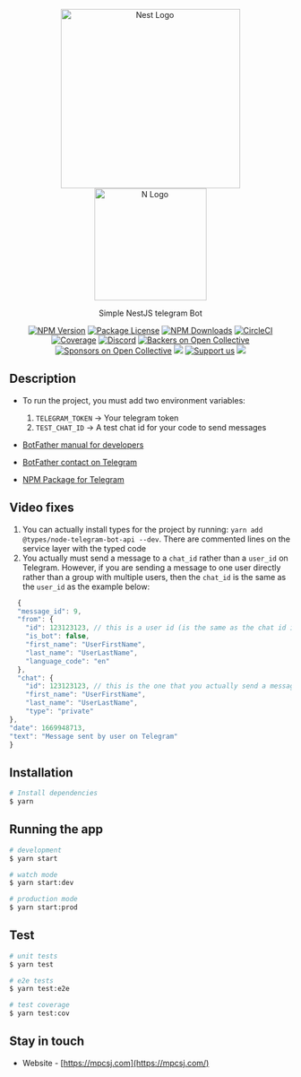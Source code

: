 <p align="center">
  <a href="http://nestjs.com/" target="blank"><img src="https://nestjs.com/img/logo_text.svg" width="320" alt="Nest Logo" /></a>
  <a href="https://telegram.org" target="blank"><img src="https://i.imgur.com/tDyH4Th.png" width="200" alt="N Logo" /></a>
</p>

[circleci-image]: https://img.shields.io/circleci/build/github/nestjs/nest/master?token=abc123def456
[circleci-url]: https://circleci.com/gh/nestjs/nest

  <p align="center">Simple NestJS telegram Bot</p>
    <p align="center">
<a href="https://www.npmjs.com/~nestjscore" target="_blank"><img src="https://img.shields.io/npm/v/@nestjs/core.svg" alt="NPM Version" /></a>
<a href="https://www.npmjs.com/~nestjscore" target="_blank"><img src="https://img.shields.io/npm/l/@nestjs/core.svg" alt="Package License" /></a>
<a href="https://www.npmjs.com/~nestjscore" target="_blank"><img src="https://img.shields.io/npm/dm/@nestjs/common.svg" alt="NPM Downloads" /></a>
<a href="https://circleci.com/gh/nestjs/nest" target="_blank"><img src="https://img.shields.io/circleci/build/github/nestjs/nest/master" alt="CircleCI" /></a>
<a href="https://coveralls.io/github/nestjs/nest?branch=master" target="_blank"><img src="https://coveralls.io/repos/github/nestjs/nest/badge.svg?branch=master#9" alt="Coverage" /></a>
<a href="https://discord.gg/G7Qnnhy" target="_blank"><img src="https://img.shields.io/badge/discord-online-brightgreen.svg" alt="Discord"/></a>
<a href="https://opencollective.com/nest#backer" target="_blank"><img src="https://opencollective.com/nest/backers/badge.svg" alt="Backers on Open Collective" /></a>
<a href="https://opencollective.com/nest#sponsor" target="_blank"><img src="https://opencollective.com/nest/sponsors/badge.svg" alt="Sponsors on Open Collective" /></a>
  <a href="https://paypal.me/kamilmysliwiec" target="_blank"><img src="https://img.shields.io/badge/Donate-PayPal-ff3f59.svg"/></a>
    <a href="https://opencollective.com/nest#sponsor"  target="_blank"><img src="https://img.shields.io/badge/Support%20us-Open%20Collective-41B883.svg" alt="Support us"></a>
  <a href="https://twitter.com/nestframework" target="_blank"><img src="https://img.shields.io/twitter/follow/nestframework.svg?style=social&label=Follow"></a>
</p>
  <!--[![Backers on Open Collective](https://opencollective.com/nest/backers/badge.svg)](https://opencollective.com/nest#backer)
  [![Sponsors on Open Collective](https://opencollective.com/nest/sponsors/badge.svg)](https://opencollective.com/nest#sponsor)-->

## Description

- To run the project, you must add two environment variables:

  1. `TELEGRAM_TOKEN` -> Your telegram token
  2. `TEST_CHAT_ID` -> A test chat id for your code to send messages

- [BotFather manual for developers](https://core.telegram.org/bots)
- [BotFather contact on Telegram](https://telegram.me/BotFather)
- [NPM Package for Telegram](https://www.npmjs.com/package/node-telegram-bot-api)

## Video fixes

1. You can actually install types for the project by running: `yarn add @types/node-telegram-bot-api --dev`. There are commented lines on the service layer with the typed code
2. You actually must send a message to a `chat_id` rather than a `user_id` on Telegram. However, if you are sending a message to one user directly rather than a group with multiple users, then the `chat_id` is the same as the `user_id` as the example below:

```javascript
  {
  "message_id": 9,
  "from": {
    "id": 123123123, // this is a user id (is the same as the chat id if you are sending a message to one person directly)
    "is_bot": false,
    "first_name": "UserFirstName",
    "last_name": "UserLastName",
    "language_code": "en"
  },
  "chat": {
    "id": 123123123, // this is the one that you actually send a message to, but it is ok to use the previous one if you want to send a message to one person directly
    "first_name": "UserFirstName",
    "last_name": "UserLastName",
    "type": "private"
},
"date": 1669948713,
"text": "Message sent by user on Telegram"
}
```

## Installation

```bash
# Install dependencies
$ yarn
```

## Running the app

```bash
# development
$ yarn start

# watch mode
$ yarn start:dev

# production mode
$ yarn start:prod
```

## Test

```bash
# unit tests
$ yarn test

# e2e tests
$ yarn test:e2e

# test coverage
$ yarn test:cov
```

## Stay in touch

- Website - [https://mpcsj.com](https://mpcsj.com/)
